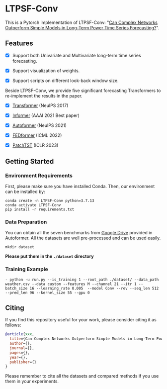 # LTPSF-Conv

This is a Pytorch implementation of LTPSF-Conv: "[Can Complex Networks Outperform Simple Models in Long-Term Power Time Series Forecasting?]()". 


## Features
- [x] Support both Univariate and Multivariate long-term time series forecasting.
- [x] Support visualization of weights.
- [x] Support scripts on different look-back window size.



Beside LTPSF-Conv, we provide five significant forecasting Transformers to re-implement the results in the paper.
- [x] [Transformer](https://arxiv.org/abs/1706.03762) (NeuIPS 2017)
- [x] [Informer](https://arxiv.org/abs/2012.07436) (AAAI 2021 Best paper)
- [x] [Autoformer](https://arxiv.org/abs/2106.13008) (NeuIPS 2021)
- [x] [FEDformer](https://arxiv.org/abs/2201.12740) (ICML 2022)
- [x] [PatchTST](https://openreview.net/forum?id=Jbdc0vTOcol) (ICLR 2023)



## Getting Started
### Environment Requirements

First, please make sure you have installed Conda. Then, our environment can be installed by:
```
conda create -n LTPSF-Conv python=3.7.13
conda activate LTPSF-Conv
pip install -r requirements.txt
```



### Data Preparation

You can obtain all the seven benchmarks from [Google Drive](https://drive.google.com/drive/folders/1ZOYpTUa82_jCcxIdTmyr0LXQfvaM9vIy) provided in Autoformer. All the datasets are well pre-processed and can be used easily.

```
mkdir dataset
```
**Please put them in the `./dataset` directory**

### Training Example
```
- python -u run.py --is_training 1 --root_path ./dataset/ --data_path weather.csv --data custom --features M --channel 21 --itr 1 --batch_size 16 --learning_rate 0.005  --model Conv --rev --seq_len 512 --pred_len 96 --kernel_size 55 --gpu 0 
```

## Citing

If you find this repository useful for your work, please consider citing it as follows:

```bibtex
@article{xxx,
  title={Can Complex Networks Outperform Simple Models in Long-Term Power Time Series Forecasting?},
  author={},
  journal={},
  pages={},
  year={},
  publisher={}
}
```

Please remember to cite all the datasets and compared methods if you use them in your experiments.

